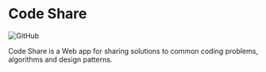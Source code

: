 # Code Share

![GitHub](https://img.shields.io/github/license/codeslewis/Code_Share_React)

Code Share is a Web app for sharing solutions to common coding problems, algorithms and design patterns.
